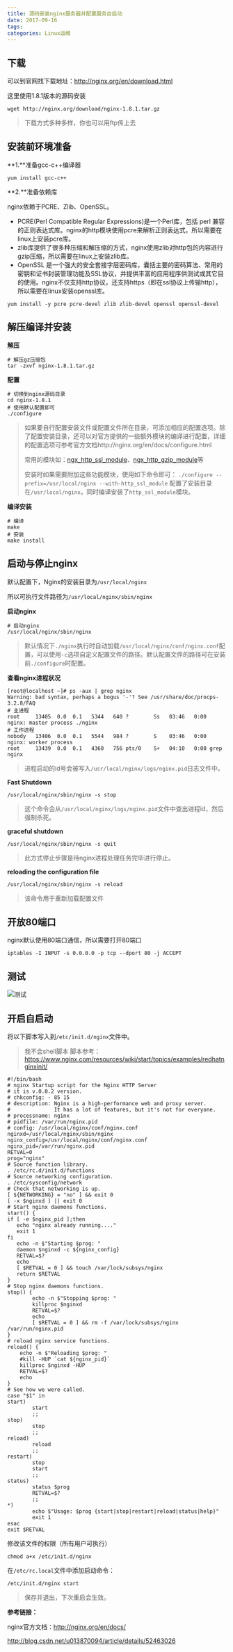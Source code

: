 ```yaml
---
title: 源码安装nginx服务器并配置服务自启动
date: 2017-09-16
tags:
categories: Linux运维
---
```

## 下载

可以到官网找下载地址：http://nginx.org/en/download.html

这里使用1.8.1版本的源码安装

```shell
wget http://nginx.org/download/nginx-1.8.1.tar.gz
```

> 下载方式多种多样，你也可以用ftp传上去

## 安装前环境准备

**1.**准备gcc-c++编译器

```shell
yum install gcc-c++
```

**2.**准备依赖库

nginx依赖于PCRE、Zlib、OpenSSL。

* PCRE(Perl Compatible Regular Expressions)是一个Perl库，包括 perl 兼容的正则表达式库。nginx的http模块使用pcre来解析正则表达式，所以需要在linux上安装pcre库。
* zlib库提供了很多种压缩和解压缩的方式，nginx使用zlib对http包的内容进行gzip压缩，所以需要在linux上安装zlib库。
* OpenSSL 是一个强大的安全套接字层密码库，囊括主要的密码算法、常用的密钥和证书封装管理功能及SSL协议，并提供丰富的应用程序供测试或其它目的使用。nginx不仅支持http协议，还支持https（即在ssl协议上传输http），所以需要在linux安装openssl库。

```shell
yum install -y pcre pcre-devel zlib zlib-devel openssl openssl-devel
```

## 解压编译并安装

**解压**

```shell
# 解压gz压缩包
tar -zxvf nginx-1.8.1.tar.gz
```

**配置**

```shell
# 切换到nginx源码目录
cd nginx-1.8.1
# 使用默认配置即可
./configure
```

> 如果要自行配置安装文件或配置文件所在目录，可添加相应的配置选项。除了配置安装目录，还可以对官方提供的一些额外模块的编译进行配置，详细的配置选项可参考官方文档http://nginx.org/en/docs/configure.html
>
> 常用的模块如：[ngx_http_ssl_module](http://nginx.org/en/docs/http/ngx_http_ssl_module.html)、[ngx_http_gzip_module](http://nginx.org/en/docs/http/ngx_http_gzip_module.html)等
>
> 安装时如果需要附加这些功能模块，使用如下命令即可：
> `./configure --prefix=/usr/local/nginx --with-http_ssl_module`
> 配置了安装目录在`/usr/local/nginx`，同时编译安装了`http_ssl_module`模块。

**编译安装**

```shell
# 编译
make
# 安装
make install
```

## 启动与停止nginx

默认配置下，Nginx的安装目录为`/usr/local/nginx`

所以可执行文件路径为`/usr/local/nginx/sbin/nginx`

**启动nginx**

```shell
# 启动nginx
/usr/local/nginx/sbin/nginx
```

> 默认情况下`./nginx`执行时自动加载`/usr/local/nginx/conf/nginx.conf`配置，可以使用`-c`选项自定义配置文件的路径。默认配置文件的路径可在安装前`./configure`时配置。

**查看nginx进程状况**

```shell
[root@localhost ~]# ps -aux | grep nginx
Warning: bad syntax, perhaps a bogus '-'? See /usr/share/doc/procps-3.2.8/FAQ
# 主进程
root     13405  0.0  0.1   5344   640 ?        Ss   03:46   0:00 nginx: master process ./nginx
# 工作进程
nobody   13406  0.0  0.1   5544   984 ?        S    03:46   0:00 nginx: worker process
root     13439  0.0  0.1   4360   756 pts/0    S+   04:10   0:00 grep nginx
```

> 进程启动的id号会被写入`/usr/local/nginx/logs/nginx.pid`日志文件中。

**Fast Shutdown**

```shell
/usr/local/nginx/sbin/nginx -s stop
```

> 这个命令会从`/usr/local/nginx/logs/nginx.pid`文件中查出进程id，然后强制杀死。

**graceful shutdown**

```shell
/usr/local/nginx/sbin/nginx -s quit
```

> 此方式停止步骤是待nginx进程处理任务完毕进行停止。

**reloading the configuration file**

```shell
/usr/local/nginx/sbin/nginx -s reload
```

> 该命令用于重新加载配置文件

## 开放80端口

nginx默认使用80端口通信，所以需要打开80端口

```
iptables -I INPUT -s 0.0.0.0 -p tcp --dport 80 -j ACCEPT
```

## 测试

![测试](http://img-blog.csdn.net/20171126204627503?watermark/2/text/aHR0cDovL2Jsb2cuY3Nkbi5uZXQvSG9sbW9meQ==/font/5a6L5L2T/fontsize/400/fill/I0JBQkFCMA==/dissolve/70/gravity/SouthEast)

##  开启自启动

将以下脚本写入到`/etc/init.d/nginx`文件中。

> 我不会shell脚本
> 脚本参考：https://www.nginx.com/resources/wiki/start/topics/examples/redhatnginxinit/

```shell
#!/bin/bash
# nginx Startup script for the Nginx HTTP Server
# it is v.0.0.2 version.
# chkconfig: - 85 15
# description: Nginx is a high-performance web and proxy server.
#              It has a lot of features, but it's not for everyone.
# processname: nginx
# pidfile: /var/run/nginx.pid
# config: /usr/local/nginx/conf/nginx.conf
nginxd=/usr/local/nginx/sbin/nginx
nginx_config=/usr/local/nginx/conf/nginx.conf
nginx_pid=/var/run/nginx.pid
RETVAL=0
prog="nginx"
# Source function library.
. /etc/rc.d/init.d/functions
# Source networking configuration.
. /etc/sysconfig/network
# Check that networking is up.
[ ${NETWORKING} = "no" ] && exit 0
[ -x $nginxd ] || exit 0
# Start nginx daemons functions.
start() {
if [ -e $nginx_pid ];then
   echo "nginx already running...."
   exit 1
fi
   echo -n $"Starting $prog: "
   daemon $nginxd -c ${nginx_config}
   RETVAL=$?
   echo
   [ $RETVAL = 0 ] && touch /var/lock/subsys/nginx
   return $RETVAL
}
# Stop nginx daemons functions.
stop() {
        echo -n $"Stopping $prog: "
        killproc $nginxd
        RETVAL=$?
        echo
        [ $RETVAL = 0 ] && rm -f /var/lock/subsys/nginx /var/run/nginx.pid
}
# reload nginx service functions.
reload() {
    echo -n $"Reloading $prog: "
    #kill -HUP `cat ${nginx_pid}`
    killproc $nginxd -HUP
    RETVAL=$?
    echo
}
# See how we were called.
case "$1" in
start)
        start
        ;;
stop)
        stop
        ;;
reload)
        reload
        ;;
restart)
        stop
        start
        ;;
status)
        status $prog
        RETVAL=$?
        ;;
*)
        echo $"Usage: $prog {start|stop|restart|reload|status|help}"
        exit 1
esac
exit $RETVAL
```

修改该文件的权限（所有用户可执行）

```shell
chmod a+x /etc/init.d/nginx
```

在`/etc/rc.local`文件中添加启动命令：

```shell
/etc/init.d/nginx start
```

> 保存并退出，下次重启会生效。





**参考链接：**

nginx官方文档：http://nginx.org/en/docs/

http://blog.csdn.net/u013870094/article/details/52463026
